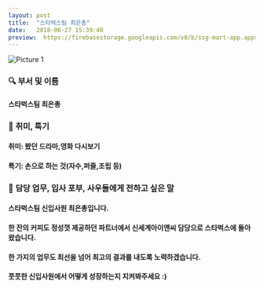 ```yaml
---
layout: post
title:  "스타벅스팀 최은총"
date:   2018-06-27 15:39:40
preview:  https://firebasestorage.googleapis.com/v0/b/ssg-mart-app.appspot.com/o/%EB%8F%99%EA%B8%B0%EC%82%AC%EC%A7%84%2F191927.jpg?alt=media&token=1f9de9bc-9154-4579-b352-2b5fa34d4112
---
```


![Picture 1](https://firebasestorage.googleapis.com/v0/b/ssg-mart-app.appspot.com/o/%EC%85%80%EC%B9%B4%2F%EC%B5%9C%EC%9D%80%EC%B4%9D.jpg?alt=media&token=60bec272-944b-49ef-b95c-d37488f4b44b)


### 🔍 **부서 및 이름**
    
#### 스타벅스팀 최은총

### 🔔 **취미, 특기**

#### 취미: 봤던 드라마,영화 다시보기

#### 특기: 손으로 하는 것(자수,퍼즐,조립 등)

### 🔔 **담당 업무, 입사 포부, 사우들에게 전하고 싶은 말**
 
#### 스타벅스팀 신입사원 최은총입니다.

#### 한 잔의 커피도 정성껏 제공하던 파트너에서 신세계아이앤씨 담당으로 스타벅스에 돌아왔습니다.

#### 한 가지의 업무도 최선을 넘어 최고의 결과를 내도록 노력하겠습니다.
 
#### 풋풋한 신입사원에서 어떻게 성장하는지 지켜봐주세요 :)
